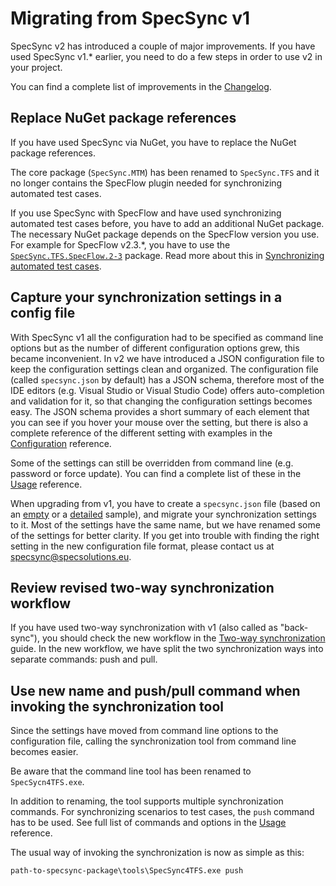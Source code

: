 # Migrating from SpecSync v1

SpecSync v2 has introduced a couple of major improvements. If you have used SpecSync v1.* earlier, you need to do a few steps in order to use v2 in your project.

You can find a complete list of improvements in the [Changelog](changelog.md).

## Replace NuGet package references

If you have used SpecSync via NuGet, you have to replace the NuGet package references. 

The core package (`SpecSync.MTM`) has been renamed to `SpecSync.TFS` and it no longer contains the SpecFlow plugin needed for synchronizing automated test cases. 

If you use SpecSync with SpecFlow and have used synchronizing automated test cases before, you have to add an additional NuGet package. The necessary NuGet package depends on the SpecFlow version you use. For example for SpecFlow v2.3.*, you have to use the [`SpecSync.TFS.SpecFlow.2-3`](https://www.nuget.org/packages/SpecSync.TFS.SpecFlow.2-3) package. Read more about this in [Synchronizing automated test cases](synchronizing-automated-test-cases.md).

## Capture your synchronization settings in a config file

With SpecSync v1 all the configuration had to be specified as command line options but as the number of different configuration options grew, this became inconvenient. In v2 we have introduced a JSON configuration file to keep the configuration settings clean and organized. The configuration file (called `specsync.json` by default) has a JSON schema, therefore most of the IDE editors (e.g. Visual Studio or Visual Studio Code) offers auto-completion and validation for it, so that changing the configuration settings becomes easy. The JSON schema provides a short summary of each element that you can see if you hover your mouse over the setting, but there is also a complete reference of the different setting with examples in the [Configuration](configuration.md) reference.

Some of the settings can still be overridden from command line (e.g. password or force update). You can find a complete list of these in the [Usage](usage.md) reference.

When upgrading from v1, you have to create a `specsync.json` file (based on an [empty](http://schemas.specsolutions.eu/specsync-empty.json) or a [detailed](http://schemas.specsolutions.eu/specsync-sample.json) sample), and migrate your synchronization settings to it. Most of the settings have the same name, but we have renamed some of the settings for better clarity. If you get into trouble with finding the right setting in the new configuration file format, please contact us at specsync@specsolutions.eu.

## Review revised two-way synchronization workflow

If you have used two-way synchronization with v1 (also called as "back-sync"), you should check the new workflow in the [Two-way synchronization](two-way-synchronization.md) guide. In the new workflow, we have split the two synchronization ways into separate commands: push and pull.  

## Use new name and push/pull command when invoking the synchronization tool

Since the settings have moved from command line options to the configuration file, calling the synchronization tool from command line becomes easier. 

Be aware that the command line tool has been renamed to `SpecSycn4TFS.exe`.

In addition to renaming, the tool supports multiple synchronization commands. For synchronizing scenarios to test cases, the `push` command has to be used. See full list of commands and options in the [Usage](usage.md) reference.

The usual way of invoking the synchronization is now as simple as this:

```
path-to-specsync-package\tools\SpecSync4TFS.exe push
```
